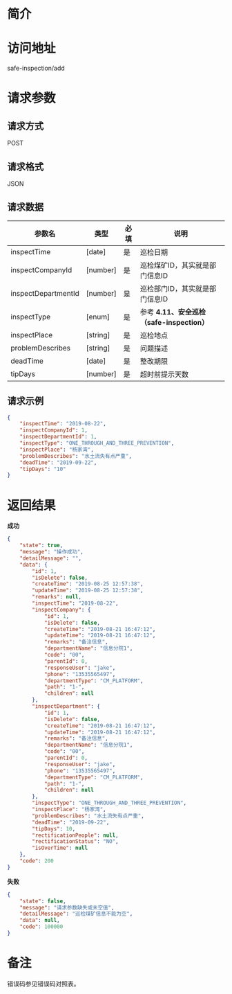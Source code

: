 # 简介

# 访问地址
safe-inspection/add

# 请求参数

## 请求方式
POST

## 请求格式
JSON

## 请求数据
|参数名|类型|必填|说明|
|-|-|-|-|
|inspectTime|[date]|是|巡检日期|
|inspectCompanyId|[number]|是|巡检煤矿ID，其实就是部门信息ID|
|inspectDepartmentId|[number]|是|巡检部门ID，其实就是部门信息ID|
|inspectType|[enum]|是|参考 **4.11、安全巡检（safe-inspection）**|
|inspectPlace|[string]|是|巡检地点|
|problemDescribes|[string]|是|问题描述|
|deadTime|[date]|是|整改期限|
|tipDays|[number]|是|超时前提示天数|


## 请求示例
```json
{
    "inspectTime": "2019-08-22",
    "inspectCompanyId": 1,
    "inspectDepartmentId": 1,
    "inspectType": "ONE_THROUGH_AND_THREE_PREVENTION",
    "inspectPlace": "杨家湾",
    "problemDescribes": "水土流失有点严重",
    "deadTime": "2019-09-22",
    "tipDays": "10"
}
```

# 返回结果
**成功**
```json
{
    "state": true,
    "message": "操作成功",
    "detailMessage": "",
    "data": {
        "id": 1,
        "isDelete": false,
        "createTime": "2019-08-25 12:57:38",
        "updateTime": "2019-08-25 12:57:38",
        "remarks": null,
        "inspectTime": "2019-08-22",
        "inspectCompany": {
            "id": 1,
            "isDelete": false,
            "createTime": "2019-08-21 16:47:12",
            "updateTime": "2019-08-21 16:47:12",
            "remarks": "备注信息",
            "departmentName": "信息分院1",
            "code": "00",
            "parentId": 0,
            "responseUser": "jake",
            "phone": "13535565497",
            "departmentType": "CM_PLATFORM",
            "path": "1-",
            "children": null
        },
        "inspectDepartment": {
            "id": 1,
            "isDelete": false,
            "createTime": "2019-08-21 16:47:12",
            "updateTime": "2019-08-21 16:47:12",
            "remarks": "备注信息",
            "departmentName": "信息分院1",
            "code": "00",
            "parentId": 0,
            "responseUser": "jake",
            "phone": "13535565497",
            "departmentType": "CM_PLATFORM",
            "path": "1-",
            "children": null
        },
        "inspectType": "ONE_THROUGH_AND_THREE_PREVENTION",
        "inspectPlace": "杨家湾",
        "problemDescribes": "水土流失有点严重",
        "deadTime": "2019-09-22",
        "tipDays": 10,
        "rectificationPeople": null,
        "rectificationStatus": "NO",
        "isOverTime": null
    },
    "code": 200
}
```

**失败**
```json
{
    "state": false,
    "message": "请求参数缺失或未空值",
    "detailMessage": "巡检煤矿信息不能为空",
    "data": null,
    "code": 100000
}
```

# 备注
错误码参见错误码对照表。